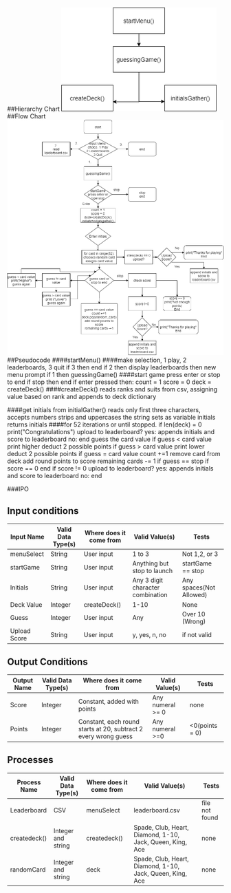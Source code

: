 ##Hierarchy Chart
![Hierarchy Chart](GrimmFinalHierarchyChart.png)
##Flow Chart
![Flow Chart](GrimmFinalFlowChart.png)
##Pseudocode
####startMenu()
####make selection, 1 play, 2 leaderboards, 3 quit
    if 3 then end
    if 2 then display leaderboards then new menu prompt
    if 1 then guessingGame()
####start game press enter or stop to end
    if stop then end
    if enter pressed then:
        count = 1
        score = 0
        deck = createDeck()
####createDeck()
    reads ranks and suits from csv, assigning value based on rank and appends to deck dictionary        

####get initials from initialGather()
    reads only first three characters, accepts numbers
    strips and uppercases the string
    sets as variable initials
    returns initials
####for 52 iterations or until stopped.
    if len(deck) = 0
        print("Congratulations")
        upload to leaderboard?
            yes: appends initials and score to leaderboard
            no: end
    guess the card value
    if guess < card value
        print higher
        deduct 2 possible points
    if guess > card value
        print lower
        deduct 2 possible points
    if guess = card value
        count +=1
        remove card from deck
        add round points to score
        remaining cards -= 1
    if guess == stop
        if score == 0
            end
        if score != 0
            upload to leaderboard?
                yes: appends initials and score to leaderboard
                no: end

###IPO
## **Input conditions**
 |Input Name|Valid Data Type(s)|Where does it come from|Valid Value(s)|Tests|
|------------|--------------------|-------------------------|----------------|-------|
|menuSelect | String | User input | 1 to 3 | Not 1,2, or 3|
|startGame|String|User input|Anything but stop to launch | startGame == stop|
|Initials| String| User input| Any 3 digit character combination |  Any spaces(Not Allowed)|
|Deck Value| Integer | createDeck()| 1-10 | None| 
|Guess| Integer | User input | Any | Over 10 (Wrong)|
|Upload Score | String | User input | y, yes, n, no | if not valid 
## **Output Conditions**
|Output Name|Valid Data Type(s)|Where does it come from|Valid Value(s)|Tests|
|------------|--------------------|-------------------------|----------------|-------|
|Score| Integer | Constant, added with points |Any numeral >= 0 | none
|Points| Integer| Constant, each round starts at 20, subtract 2 every wrong guess|Any numeral >=0| <0(points = 0)
## **Processes**
|Process Name|Valid Data Type(s)|Where does it come from|Valid Value(s)|Tests|
|------------|--------------------|-------------------------|----------------|-------|
|Leaderboard| CSV | menuSelect | leaderboard.csv| file not found|
|createdeck()| Integer and string| createdeck()| Spade, Club, Heart, Diamond, 1-10, Jack, Queen, King, Ace | none|
|randomCard | Integer and string | deck | Spade, Club, Heart, Diamond, 1-10, Jack, Queen, King, Ace | none

